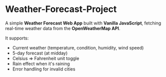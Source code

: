 # Weather-Forecast-Project


A simple **Weather Forecast Web App** built with **Vanilla JavaScript**, fetching real-time weather data from the **OpenWeatherMap API**.  

It supports:
- Current weather (temperature, condition, humidity, wind speed)
- 5-day forecast (at midday)
- Celsius => Fahrenheit unit toggle
- Rain effect when it's raining 
- Error handling for invalid cities
